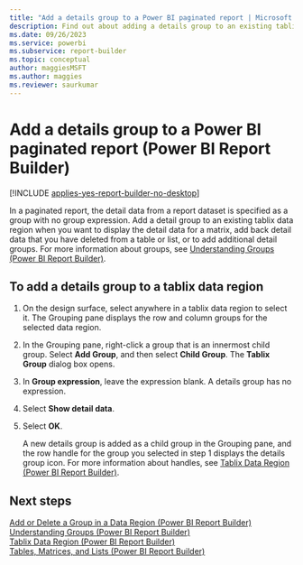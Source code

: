 ```yaml
---
title: "Add a details group to a Power BI paginated report | Microsoft Docs"
description: Find out about adding a details group to an existing tablix data region to display the detail data for a matrix in Power BI Report Builder.
ms.date: 09/26/2023
ms.service: powerbi
ms.subservice: report-builder
ms.topic: conceptual
author: maggiesMSFT
ms.author: maggies
ms.reviewer: saurkumar
---
```

# Add a details group to a Power BI paginated report (Power BI Report Builder)

[!INCLUDE [applies-yes-report-builder-no-desktop](../../includes/applies-yes-report-builder-no-desktop.md)]

In a paginated report, the detail data from a report dataset is specified as a group with no group expression. Add a detail group to an existing tablix data region when you want to display the detail data for a matrix, add back detail data that you have deleted from a table or list, or to add additional detail groups. For more information about groups, see [Understanding Groups &#40;Power BI Report Builder&#41;](../../paginated-reports/report-design/understand-groups-report-builder.md).  
  
  
## To add a details group to a tablix data region  
  
1.  On the design surface, select anywhere in a tablix data region to select it. The Grouping pane displays the row and column groups for the selected data region.  
  
1.  In the Grouping pane, right-click a group that is an innermost child group. Select **Add Group**, and then select **Child Group**. The **Tablix Group** dialog box opens.  
  
1.  In **Group expression**, leave the expression blank. A details group has no expression.  
  
1.  Select **Show detail data**.  
  
1.  Select **OK**.
  
     A new details group is added as a child group in the Grouping pane, and the row handle for the group you selected in step 1 displays the details group icon. For more information about handles, see [Tablix Data Region &#40;Power BI Report Builder&#41;](../../paginated-reports/report-design/render-data-regions-report-builder-service.md).  
  
## Next steps  
 [Add or Delete a Group in a Data Region &#40;Power BI Report Builder&#41;](../../paginated-reports/report-design/add-delete-group-data-region-report-builder.md)   
 [Understanding Groups &#40;Power BI Report Builder&#41;](../../paginated-reports/report-design/understand-groups-report-builder.md)   
 [Tablix Data Region &#40;Power BI Report Builder&#41;](../../paginated-reports/report-design/render-data-regions-report-builder-service.md)   
 [Tables, Matrices, and Lists &#40;Power BI Report Builder&#41;](../../paginated-reports/report-builder-tables-matrices-lists.md)  
  
  
